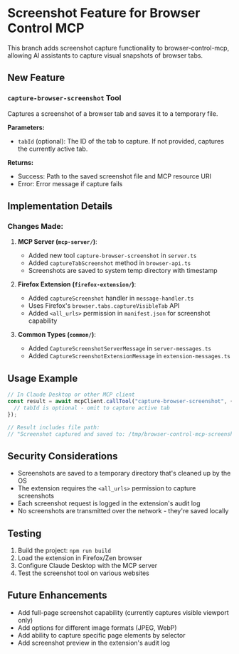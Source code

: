 # Screenshot Feature for Browser Control MCP

This branch adds screenshot capture functionality to browser-control-mcp, allowing AI assistants to capture visual snapshots of browser tabs.

## New Feature

### `capture-browser-screenshot` Tool

Captures a screenshot of a browser tab and saves it to a temporary file.

**Parameters:**
- `tabId` (optional): The ID of the tab to capture. If not provided, captures the currently active tab.

**Returns:**
- Success: Path to the saved screenshot file and MCP resource URI
- Error: Error message if capture fails

## Implementation Details

### Changes Made:

1. **MCP Server (`mcp-server/`)**:
   - Added new tool `capture-browser-screenshot` in `server.ts`
   - Added `captureTabScreenshot` method in `browser-api.ts`
   - Screenshots are saved to system temp directory with timestamp

2. **Firefox Extension (`firefox-extension/`)**:
   - Added `captureScreenshot` handler in `message-handler.ts`
   - Uses Firefox's `browser.tabs.captureVisibleTab` API
   - Added `<all_urls>` permission in `manifest.json` for screenshot capability

3. **Common Types (`common/`)**:
   - Added `CaptureScreenshotServerMessage` in `server-messages.ts`
   - Added `CaptureScreenshotExtensionMessage` in `extension-messages.ts`

## Usage Example

```typescript
// In Claude Desktop or other MCP client
const result = await mcpClient.callTool("capture-browser-screenshot", {
  // tabId is optional - omit to capture active tab
});

// Result includes file path:
// "Screenshot captured and saved to: /tmp/browser-control-mcp-screenshots/screenshot-1234567890.png"
```

## Security Considerations

- Screenshots are saved to a temporary directory that's cleaned up by the OS
- The extension requires the `<all_urls>` permission to capture screenshots
- Each screenshot request is logged in the extension's audit log
- No screenshots are transmitted over the network - they're saved locally

## Testing

1. Build the project: `npm run build`
2. Load the extension in Firefox/Zen browser
3. Configure Claude Desktop with the MCP server
4. Test the screenshot tool on various websites

## Future Enhancements

- Add full-page screenshot capability (currently captures visible viewport only)
- Add options for different image formats (JPEG, WebP)
- Add ability to capture specific page elements by selector
- Add screenshot preview in the extension's audit log
